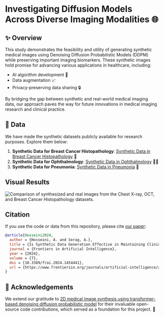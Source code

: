 # Investigating Diffusion Models Across Diverse Imaging Modalities 🌐

## ✨ Overview
This study demonstrates the feasibility and utility of generating synthetic medical images using Denoising Diffusion Probabilistic Models (DDPM) while preserving important imaging biomarkers. These synthetic images hold promise for advancing various applications in healthcare, including:

- AI algorithm development 🤖
- Data augmentation 📈
- Privacy-preserving data sharing 🔒

By bridging the gap between synthetic and real-world medical imaging data, our approach paves the way for future innovations in medical imaging research and clinical practice.


## 📂 Data
We have made the synthetic datasets publicly available for research purposes. Explore them below:

1. **Synthetic Data for Breast Cancer Histopathology**: [Synthetic Data in Breast Cancer Histopathology](https://huggingface.co/datasets/serag-ai/I-SynMed-Histopathology) 🎩
2. **Synthetic Data for Ophthalmology**: [Synthetic Data in Ophthalmology](https://huggingface.co/datasets/serag-ai/I-SynMed-Ophthalmology) 👩‍🎨
3. **Synthetic Data for Pneumonia**: [Synthetic Data in Pneumonia](https://huggingface.co/datasets/serag-ai/I-SynMed-Radiology) 💉

## Visual Results
![Comparison of synthesized and real images from the Chest X-ray, OCT, and Breast Cancer Histopathology datasets. ](assets/visual.png)

## Citation
If you use the code or data from this repository, please cite [our paper](https://www.frontiersin.org/journals/artificial-intelligence/articles/10.3389/frai.2024.1454441/full): 

```bibtex
@article{Hosseini2024,
  author = {Hosseini, A. and Serag, A.},
  title = {Is Synthetic Data Generation Effective in Maintaining Clinical Biomarkers? Investigating Diffusion Models Across Diverse Imaging Modalities},
  journal = {Frontiers in Artificial Intelligence},
  year = {2024},
  volume = {7},
  doi = {10.3389/frai.2024.1454441},
  url = {https://www.frontiersin.org/journals/artificial-intelligence/articles/10.3389/frai.2024.1454441/abstract}
}
``` 


## 🙏 Acknowledgements
We extend our gratitude to [2D medical image synthesis using transformer-based denoising diffusion probabilistic model](https://github.com/shaoyanpan/2D-Medical-Denoising-Diffusion-Probabilistic-Model-) for their invaluable open-source code contributions, which served as a foundation for this project. 🌟

